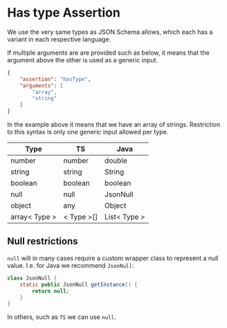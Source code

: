 # Has type Assertion

We use the very same types as JSON Schema allows, which each has a variant in each respective language.

If multiple arguments are are provided such as below, it means that the argument above the other is used as a generic input.
```json
{
    "assertion": "hasType",
    "arguments": [
        "array",
        "string"
    ]
}
```
In the example above it means that we have an array of strings. Restriction to this syntax is only one generic input allowed per type.


| Type | TS | Java |
| ----------- | ----------- | ----------- |
| number | number | double
| string | string | String
| boolean | boolean | boolean
| null | null | JsonNull
| object | any | Object
| array< Type > | < Type >[] | List< Type >


## Null restrictions

`null` will in many cases require a custom wrapper class to represent a null value. I.e. for Java we recommend `JsonNull`:

```java
class JsonNull {
    static public JsonNull getInstance() {
        return null;
    }
}
```

In others, such as `TS` we can use `null`.